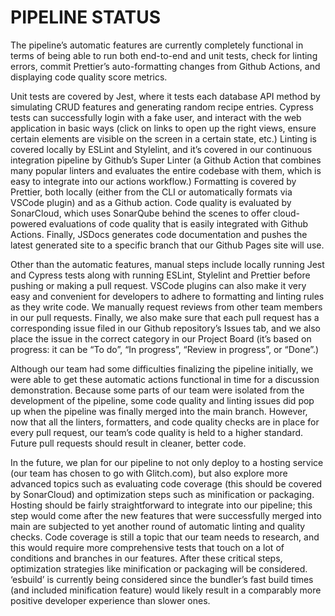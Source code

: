 # PIPELINE STATUS

The pipeline’s automatic features are currently completely functional in terms of being able to run both end-to-end and unit tests, check for linting errors, commit Prettier’s auto-formatting changes from Github Actions, and displaying code quality score metrics.

Unit tests are covered by Jest, where it tests each database API method by simulating CRUD features and generating random recipe entries. Cypress tests can successfully login with a fake user, and interact with the web application in basic ways (click on links to open up the right views, ensure certain elements are visible on the screen in a certain state, etc.) Linting is covered locally by ESLint and Stylelint, and it’s covered in our continuous integration pipeline by Github’s Super Linter (a Github Action that combines many popular linters and evaluates the entire codebase with them, which is easy to integrate into our actions workflow.) Formatting is covered by Prettier, both locally (either from the CLI or automatically formats via VSCode plugin) and as a Github action. Code quality is evaluated by SonarCloud, which uses SonarQube behind the scenes to offer cloud-powered evaluations of code quality that is easily integrated with Github Actions. Finally, JSDocs generates code documentation and pushes the latest generated site to a specific branch that our Github Pages site will use. 

Other than the automatic features, manual steps include locally running Jest and Cypress tests along with running ESLint, Stylelint and Prettier before pushing or making a pull request. VSCode plugins can also make it very easy and convenient for developers to adhere to formatting and linting rules as they write code. We manually request reviews from other team members in our pull requests. Finally, we also make sure that each pull request has a corresponding issue filed in our Github repository’s Issues tab, and we also place the issue in the correct category in our Project Board (it’s based on progress: it can be “To do”, “In progress”, “Review in progress”, or “Done”.)

Although our team had some difficulties finalizing the pipeline initially, we were able to get these automatic actions functional in time for a discussion demonstration. Because some parts of our team were isolated from the development of the pipeline, some code quality and linting issues did pop up when the pipeline was finally merged into the main branch. However, now that all the linters, formatters, and code quality checks are in place for every pull request, our team’s code quality is held to a higher standard. Future pull requests should result in cleaner, better code.

In the future, we plan for our pipeline to not only deploy to a hosting service (our team has chosen to go with Glitch.com), but also explore more advanced topics such as evaluating code coverage (this should be covered by SonarCloud) and optimization steps such as minification or packaging. Hosting should be fairly straightforward to integrate into our pipeline; this step would come after the new features that were successfully merged into main are subjected to yet another round of automatic linting and quality checks. Code coverage is still a topic that our team needs to research, and this would require more comprehensive tests that touch on a lot of conditions and branches in our features. After these critical steps, optimization strategies like minification or packaging will be considered. ‘esbuild’ is currently being considered since the bundler’s fast build times (and included minification feature) would likely result in a comparably more positive developer experience than slower ones.
